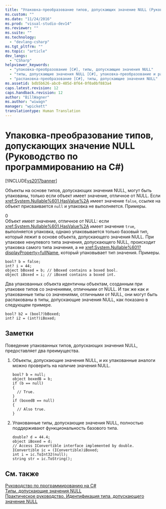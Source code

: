 ```yaml
---
title: "Упаковка-преобразование типов, допускающих значение NULL (Руководство по программированию на C#) | Microsoft Docs"
ms.custom: ""
ms.date: "11/24/2016"
ms.prod: "visual-studio-dev14"
ms.reviewer: ""
ms.suite: ""
ms.technology: 
  - "devlang-csharp"
ms.tgt_pltfrm: ""
ms.topic: "article"
dev_langs: 
  - "CSharp"
helpviewer_keywords: 
  - "упаковка-преобразование [C#], типы, допускающие значения NULL"
  - "типы, допускающие значения NULL [C#], упаковка-преобразование и распаковка-преобразование"
  - "распаковка-преобразование [C#], типы, допускающие значения NULL"
ms.assetid: bdb5b626-abc0-405d-8f64-0f0a0bf883a4
caps.latest.revision: 12
caps.handback.revision: 12
author: "BillWagner"
ms.author: "wiwagn"
manager: "wpickett"
translationtype: Human Translation
---
```

# Упаковка-преобразование типов, допускающих значение NULL (Руководство по программированию на C#)
[!INCLUDE[vs2017banner](../../../csharp/includes/vs2017banner.md)]

Объекты на основе типов, допускающих значения NULL, могут быть упакованы, только если объект имеет значение, отличное от NULL.   Если <xref:System.Nullable%601.HasValue%2A> имеет значение `false`, ссылке на объект присваивается `null` и упаковка не выполняется.  Примеры.  
  
<CodeContentPlaceHolder>0</CodeContentPlaceHolder>  
 Объект имеет значение, отличное от NULL: если <xref:System.Nullable%601.HasValue%2A> имеет значение `true`, выполняется упаковка, однако упаковывается только базовый тип, который лежит в основе объекта, допускающего значения NULL.  При упаковке ненулевого типа значения, допускающего NULL, происходит упаковка самого типа значения, а не <xref:System.Nullable%601?displayProperty=fullName>, который упаковывает тип значения.  Примеры.  
  
```  
bool? b = false;  
int? i = 44;  
object bBoxed = b; // bBoxed contains a boxed bool.  
object iBoxed = i; // iBoxed contains a boxed int.  
```  
  
 Два упакованных объекта идентичны объектам, созданным при упаковке типов со значениями, отличными от NULL.  И так же как и упакованные типы со значениями, отличными от NULL, они могут быть распакованы в типы, допускающие значения NULL, как показано в следующем примере.  
  
```  
bool? b2 = (bool?)bBoxed;  
int? i2 = (int?)iBoxed;  
```  
  
## Заметки  
 Поведение упакованных типов, допускающих значения NULL, предоставляет два преимущества.  
  
1.  Объекты, допускающие значения NULL, и их упакованные аналоги можно проверить на наличие значения NULL.  
  
    ```  
    bool? b = null;  
    object boxedB = b;  
    if (b == null)  
    {  
      // True.  
    }  
    if (boxedB == null)  
    {  
      // Also true.  
    }  
    ```  
  
2.  Упакованные типы, допускающие значения NULL, полностью поддерживают функциональность базового типа.  
  
    ```  
    double? d = 44.4;  
    object iBoxed = d;  
    // Access IConvertible interface implemented by double.  
    IConvertible ic = (IConvertible)iBoxed;  
    int i = ic.ToInt32(null);  
    string str = ic.ToString();  
    ```  
  
## См. также  
 [Руководство по программированию на C\#](../../../csharp/programming-guide/index.md)   
 [Типы, допускающие значения NULL](../../../csharp/programming-guide/nullable-types/index.md)   
 [Практическое руководство. Идентификация типа, допускающего значение NULL](../../../csharp/programming-guide/nullable-types/how-to-identify-a-nullable-type.md)